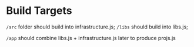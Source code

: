 Build Targets
===================
`/src` folder should build into infrastructure.js;
`/libs` should build into libs.js;

`/app` should combine libs.js + infrastructure.js later to produce projs.js 
